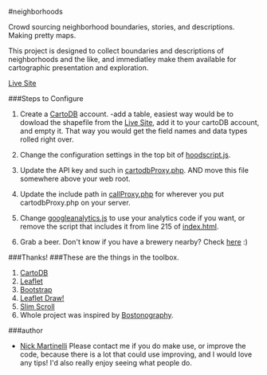 #neighborhoods

Crowd sourcing neighborhood boundaries, stories, and descriptions. Making pretty maps.

This project is designed to collect boundaries and descriptions of neighborhoods and the like, and immediatley make them available for cartographic presentation and exploration.

[Live Site](http://pnwmaps.com/neighborhoods)

###Steps to Configure 

1. Create a [CartoDB](http://cartodb.com/) account. 
 	-add a table, easiest way would be to dowload the shapefile from the [Live Site](http://pnwmaps.com/neighborhoods), add it to your cartoDB account, and empty it. That way you would get the field names and data types rolled right over.   

2. Change the configuration settings in the top bit of [hoodscript.js](https://github.com/enam/neighborhoods/blob/master/js/hoodscript.js).

3. Update the API key and such in [cartodbProxy.php](https://github.com/enam/neighborhoods/blob/master/php/cartodbProxy.php). AND move this file somewhere above your web root.

4. Update the include path in [callProxy.php](https://github.com/enam/neighborhoods/blob/master/php/callProxy.php) for wherever you put cartodbProxy.php on your server.

5. Change [googleanalytics.js](https://github.com/enam/neighborhoods/blob/master/js/googleanalytics.js) to use your analytics code if you want, or remove the script that includes it from line 215 of [index.html](https://github.com/enam/neighborhoods/blob/master/index.html). 

6. Grab a beer. Don't know if you have a brewery nearby? Check [here](http://nickmartinelli.com) :)  

###Thanks!
###These are the things in the toolbox. 
1. [CartoDB](http://cartodb.com/) 
2. [Leaflet](http://leafletjs.com/)
3. [Bootstrap](http://getbootstrap.com/javascript/)
4. [Leaflet Draw!](https://github.com/Leaflet/Leaflet.draw)
5. [Slim Scroll](http://rocha.la/jQuery-slimScroll/)
6. Whole project was inspired by [Bostonography](http://bostonography.com/2012/crowdsourced-neighborhood-boundaries-part-one-consensus/).

###author
* [Nick Martinelli](https://twitter.com/nichom)
Please contact me if you do make use, or improve the code, because there is a lot that could use improving, and I would love any tips! I'd also really enjoy seeing what people do.